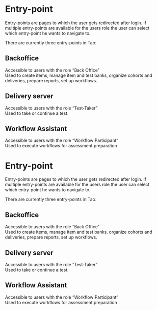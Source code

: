 <!--
created_at: '2014-05-27 12:17:39'
updated_at: '2014-05-27 12:17:39'
authors:
    - 'Joel Bout'
tags:
    - 'Documentation for core components'
-->

Entry-point
===========

Entry-points are pages to which the user gets redirected after login. If multiple entry-points are available for the users role the user can select which entry-point he wants to navigate to.

There are currently three entry-points in Tao:

Backoffice
----------

Accessible to users with the role “Back Office”\
Used to create items, manage item and test banks, organize cohorts and deliveries, prepare reports, set up workflows.

Delivery server
---------------

Accessible to users with the role “Test-Taker”\
Used to take or continue a test.

Workflow Assistant
------------------

Accessible to users with the role “Workflow Participant”\
Used to execute workflows for assessment preparation

Entry-point
===========

Entry-points are pages to which the user gets redirected after login. If multiple entry-points are available for the users role the user can select which entry-point he wants to navigate to.

There are currently three entry-points in Tao:

Backoffice
----------

Accessible to users with the role “Back Office”\
Used to create items, manage item and test banks, organize cohorts and deliveries, prepare reports, set up workflows.

Delivery server
---------------

Accessible to users with the role “Test-Taker”\
Used to take or continue a test.

Workflow Assistant
------------------

Accessible to users with the role “Workflow Participant”\
Used to execute workflows for assessment preparation


